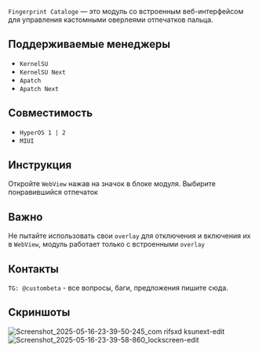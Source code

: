 `Fingerprint Cataloge` — это модуль со встроенным веб-интерфейсом для управления кастомными оверлеями отпечатков пальца.

## Поддерживаемые менеджеры
- `KernelSU`
- `KernelSU Next`
- `Apatch`
- `Apatch Next`

## Совместимость
- `HyperOS 1 | 2`
- `MIUI`

## Инструкция
Откройте `WebView` нажав на значок в блоке модуля. Выбирите понравившийся отпечаток

## Важно
Не пытайте использовать свои `overlay` для отключения и включения их в `WebView`, модуль работает только с встроенными `overlay`

## Контакты
`TG: @custombeta` - все вопросы, баги, предложения пишите сюда.

## Скриншоты
![Screenshot_2025-05-16-23-39-50-245_com rifsxd ksunext-edit](https://github.com/user-attachments/assets/2ee83fc7-b122-4b7c-8a8f-7158a0131a81)
![Screenshot_2025-05-16-23-39-58-860_lockscreen-edit](https://github.com/user-attachments/assets/faa27282-f3ec-40fa-9bf9-489edd24e494)



